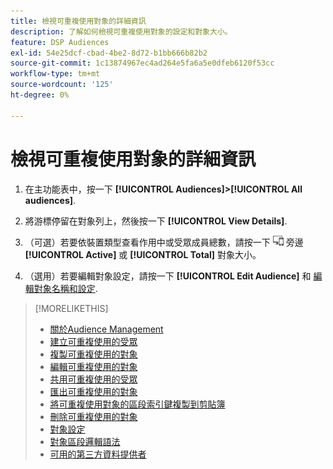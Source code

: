 ```yaml
---
title: 檢視可重複使用對象的詳細資訊
description: 了解如何檢視可重複使用對象的設定和對象大小。
feature: DSP Audiences
exl-id: 54e25dcf-cbad-4be2-8d72-b1bb666b82b2
source-git-commit: 1c13874967ec4ad264e5fa6a5e0dfeb6120f53cc
workflow-type: tm+mt
source-wordcount: '125'
ht-degree: 0%

---
```


# 檢視可重複使用對象的詳細資訊

1. 在主功能表中，按一下 **[!UICONTROL Audiences]>[!UICONTROL All audiences]**.

1. 將游標停留在對象列上，然後按一下 **[!UICONTROL View Details]**.

1. （可選）若要依裝置類型查看作用中或受眾成員總數，請按一下 ![裝置劃分](/help/dsp/assets/device-breakdown.png) 旁邊 **[!UICONTROL Active]** 或 **[!UICONTROL Total]** 對象大小。

1. （選用）若要編輯對象設定，請按一下 **[!UICONTROL Edit Audience]** 和 [編輯對象名稱和設定](reusable-audience-edit.md).

>[!MORELIKETHIS]
>
>* [關於Audience Management](audience-about.md)
>* [建立可重複使用的受眾](reusable-audience-create.md)
>* [複製可重複使用的對象](reusable-audience-duplicate.md)
>* [編輯可重複使用的對象](reusable-audience-edit.md)
>* [共用可重複使用的受眾](reusable-audience-share.md)
>* [匯出可重複使用的對象](reusable-audience-export.md)
>* [將可重複使用對象的區段索引鍵複製到剪貼簿](reusable-audience-clipboard.md)
>* [刪除可重複使用的對象](reusable-audience-delete.md)
>* [對象設定](audience-settings.md)
>* [對象區段邏輯語法](audience-segment-logic-syntax.md)
>* [可用的第三方資料提供者](third-party-data-providers.md)

